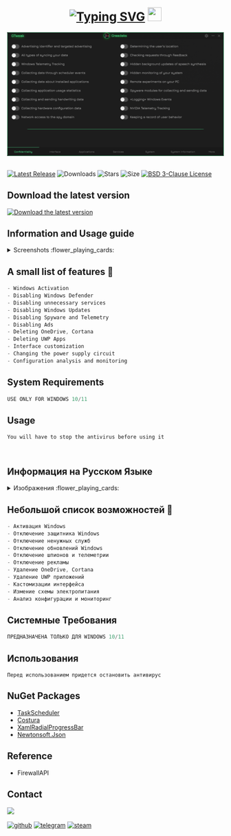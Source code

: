 <h1 align="center"> <a href="https://git.io/typing-svg"><img src="https://readme-typing-svg.herokuapp.com?font=Jura&weight=600&size=40&duration=1000&pause=3000&color=16BD72&multiline=true&width=160&lines=GTweak" alt="Typing SVG" /></a> <img width="32" height="32" src="https://github.com/Greedeks/GTweak/assets/82948926/62527a34-0a06-4bd1-8515-c23a33c73bf2"/> </h1>

![Logo](https://github.com/Greedeks/GTweak/blob/main/Github/PreviewGit.gif)
## 
[![Latest Release](https://img.shields.io/github/v/release/Greedeks/GTweak?style=for-the-badge&color=16BD72)](https://github.com/Greedeks/GTweak/releases/latest)
![Downloads](https://img.shields.io/github/downloads/Greedeks/GTweak/total.svg?style=for-the-badge&color=%231EB1D2)
![Stars](https://img.shields.io/github/stars/greedeks/gtweak?style=for-the-badge&color=16BD72)
![Size](https://img.shields.io/github/repo-size/greedeks/gtweak?style=for-the-badge&color=%231EB1D2)
[![BSD 3-Clause License](https://img.shields.io/badge/License-BSD%203--Clause-yellow.svg?style=for-the-badge&color=16BD72)](https://github.com/Greedeks/GTweak/blob/main/LICENSE)
##

## Download the latest version
<a href="https://github.com/Greedeks/GTweak/releases/latest/download/GTweak.exe"><img src="https://github.com/user-attachments/assets/696681fb-e1a4-40fc-a1eb-90a7f61cdede" width="260" height="68" alt="Download the latest version"></a>
##

## Information and Usage guide
<details>
  <summary>Screenshots :flower_playing_cards: </summary>
  <img src="https://github.com/Greedeks/GTweak/blob/main/Github/en/Confidentiality.png"/>
  <img src="https://github.com/Greedeks/GTweak/blob/main/Github/en/Interface.png"/>
  <img src="https://github.com/Greedeks/GTweak/blob/main/Github/en/Applications.png"/>
  <img src="https://github.com/Greedeks/GTweak/blob/main/Github/en/Services.png"/>
  <img src="https://github.com/Greedeks/GTweak/blob/main/Github/en/System.png"/>
  <img src="https://github.com/Greedeks/GTweak/blob/main/Github/en/More.png"/>
</details>

## A small list of features :wrench:
```c#
- Windows Activation
- Disabling Windows Defender
- Disabling unnecessary services
- Disabling Windows Updates
- Disabling Spyware and Telemetry
- Disabling Ads
- Deleting OneDrive, Cortana
- Deleting UWP Apps
- Interface customization
- Changing the power supply circuit
- Сonfiguration analysis and monitoring
```
## System Requirements
```c#
USE ONLY FOR WINDOWS 10/11
 ```
## Usage
```
You will have to stop the antivirus before using it
 ```
<br/>

## Информация на Русском Языке
<details>
  <summary>Изображения :flower_playing_cards:</summary>
  <img src="https://github.com/Greedeks/GTweak/blob/main/Github/ru/Confidentiality.png"/>
  <img src="https://github.com/Greedeks/GTweak/blob/main/Github/ru/Interface.png"/>
  <img src="https://github.com/Greedeks/GTweak/blob/main/Github/ru/Applications.png"/>
  <img src="https://github.com/Greedeks/GTweak/blob/main/Github/ru/Services.png"/>
  <img src="https://github.com/Greedeks/GTweak/blob/main/Github/ru/System.png"/>
  <img src="https://github.com/Greedeks/GTweak/blob/main/Github/ru/More.png"/>
</details>

## Небольшой список возможностей :wrench:
```c#
- Активация Windows
- Отключение защитника Windows
- Отключение ненужных служб
- Отключение обновлений Windows
- Отключение шпионов и телеметрии
- Отключение рекламы
- Удаление OneDrive, Cortana
- Удаление UWP приложений
- Кастомизации интерфейса
- Измение схемы электропитания
- Анализ конфигурации и мониторинг
```
## Системные Требования
```c#
ПРЕДНАЗНАЧЕНА ТОЛЬКО ДЛЯ WINDOWS 10/11
```
## Использования
```
Перед использованием придется остановить антивирус
```

## NuGet Packages
- [TaskScheduler](https://www.nuget.org/packages/TaskScheduler/)
- [Costura](https://github.com/Fody/Costura)
- [XamlRadialProgressBar](https://www.nuget.org/packages/XamlRadialProgressBar)
- [Newtonsoft.Json](https://www.nuget.org/packages/Newtonsoft.Json/13.0.2-beta1)

## Reference
- FirewallAPI

## Contact
<img src="https://avatars.githubusercontent.com/u/82948926?s=400&u=66ddd72b29af1ac8b262281b183da6d191c5a71d&v=4" width="100px;"/>

[![github](https://img.shields.io/badge/Github-gray?style=for-the-badge&logo=github&logoColor=white)](https://github.com/Greedeks)
[![telegram](https://img.shields.io/badge/Telegram-1DA1F2?style=for-the-badge&logo=telegram&logoColor=white)](https://t.me/Greedeks)
[![steam](https://img.shields.io/badge/STEAM-042430?style=for-the-badge&logo=steam&logoColor=white)](https://steamcommunity.com/id/greedeks/)
